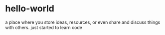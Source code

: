 # hello-world
a place where you store ideas, resources, or even share and discuss things with others.
just started to learn code
